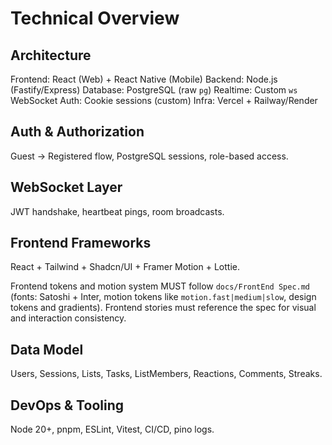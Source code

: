 # Technical Overview

 ## Architecture
 Frontend: React (Web) + React Native (Mobile)
 Backend: Node.js (Fastify/Express)
 Database: PostgreSQL (raw `pg`)
 Realtime: Custom `ws` WebSocket
 Auth: Cookie sessions (custom)
 Infra: Vercel + Railway/Render

## Auth & Authorization
 Guest → Registered flow, PostgreSQL sessions, role-based access.

## WebSocket Layer
 JWT handshake, heartbeat pings, room broadcasts.

## Frontend Frameworks
 React + Tailwind + Shadcn/UI + Framer Motion + Lottie.

Frontend tokens and motion system MUST follow `docs/FrontEnd Spec.md` (fonts: Satoshi + Inter, motion tokens like `motion.fast|medium|slow`, design tokens and gradients). Frontend stories must reference the spec for visual and interaction consistency.

## Data Model
 Users, Sessions, Lists, Tasks, ListMembers, Reactions, Comments, Streaks.

## DevOps & Tooling
 Node 20+, pnpm, ESLint, Vitest, CI/CD, pino logs.
